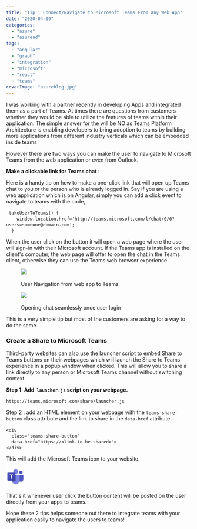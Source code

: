 ```yaml
---
title: "Tip : Connect/Navigate to Microsoft Teams From any Web App"
date: "2020-04-09"
categories: 
  - "azure"
  - "azuread"
tags: 
  - "angular"
  - "graph"
  - "integration"
  - "microsoft"
  - "react"
  - "teams"
coverImage: "azureblog.jpg"
---
```


I was working with a partner recently in developing Apps and integrated them as a part of Teams. At times there are questions from customers whether they would be able to utilize the features of teams within their application. The simple answer for the will be [NO](https://stackoverflow.com/questions/45727094/integrating-microsoft-team-into-my-web-app) as Teams Platform Architecture is enabling developers to bring adoption to teams by building more applications from different industry verticals which can be embedded inside teams

However there are two ways you can make the user to navigate to Microsoft Teams from the web application or even from Outlook.

**Make a clickable link for Teams chat** :

Here is a handy tip on how to make a one-click link that will open up Teams chat to you or the person who is already logged in. Say if you are using a web application which is on Angular, simply you can add a click event to navigate to teams with the code,

```
 takeUserToTeams() {
    window.location.href='http://teams.microsoft.com/l/chat/0/0?users=someone@domain.com';
  }
```

When the user click on the button it will open a web page where the user will sign-in with their Microsoft account. If the Teams app is installed on the client's computer, the web page will offer to open the chat in the Teams client, otherwise they can use the Teams web browser experience

<figure>

![](https://sajeetharan.wordpress.com/wp-content/uploads/2020/04/blog1.png?w=1024)

<figcaption>

User Navigation from web app to Teams

</figcaption>

</figure>

<figure>

![](https://sajeetharan.wordpress.com/wp-content/uploads/2020/04/3.jpg?w=1024)

<figcaption>

Opening chat seamlessly once user login

</figcaption>

</figure>

This is a very simple tip but most of the customers are asking for a way to do the same.

### Create a Share to Microsoft Teams

Third-party websites can also use the launcher script to embed Share to Teams buttons on their webpages which will launch the Share to Teams experience in a popup window when clicked. This will allow you to share a link directly to any person or Microsoft Teams channel without switching context.

**Step 1: Add  `launcher.js` script on your webpage.**

```
https://teams.microsoft.com/share/launcher.js
```

Step 2 : add an HTML element on your webpage with the `teams-share-button` class attribute and the link to share in the `data-href` attribute.

```
<div
  class="teams-share-button"
  data-href="https://<link-to-be-shared>">
</div>
```

This will add the Microsoft Teams icon to your website.

![Share to Teams icon](images/share-to-teams-icon.png)

That's it whenever user click the button content will be posted on the user directly from your apps to teams.

Hope these 2 tips helps someone out there to integrate teams with your application easily to navigate the users to teams!
